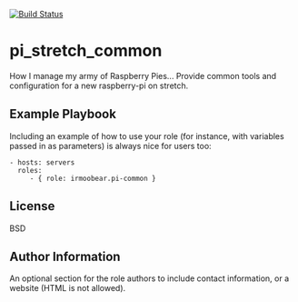 [![Build Status](https://travis-ci.com/IRMooBear/ansible.rpi_common.svg?branch=master)](https://travis-ci.com/IRMooBear/ansible.rpi_common)

pi_stretch_common
=========

How I manage my army of Raspberry Pies...  Provide common tools and configuration for a new raspberry-pi on stretch.

Example Playbook
----------------

Including an example of how to use your role (for instance, with variables passed in as parameters) is always nice for users too:

    - hosts: servers
      roles:
         - { role: irmoobear.pi-common }

License
-------

BSD

Author Information
------------------

An optional section for the role authors to include contact information, or a website (HTML is not allowed).